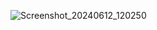 
![Screenshot_20240612_120250](https://github.com/keyurmistry316/InstagramUI/assets/99206977/a44e4e6d-9ee3-4c54-83dc-9e43511a708a)

